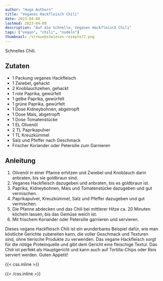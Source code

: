```yaml
---
author: "Hugo Authors"
title: "Veganes Hackfleisch Chili"
date: 2023-04-08
lastmod: 2023-04-09
description: "Auf die Schnelle, Veganes Hackfleisch Chili"
tags: ["vegan", "chili", "nudeln"]
thumbnail: /streuobstwiesen-rezepte/7.png
---
```


Schnelles Chili.

## Zutaten

- 1 Packung veganes Hackfleisch
- 1 Zwiebel, gehackt
- 2 Knoblauchzehen, gehackt
- 1 rote Paprika, gewürfelt
- 1 gelbe Paprika, gewürfelt
- 1 grüne Paprika, gewürfelt
- 1 Dose Kidneybohnen, abgetropft
- 1 Dose Mais, abgetropft
- 1 Dose Tomatenstücke
- 1 EL Olivenöl
- 2 TL Paprikapulver
- 1 TL Kreuzkümmel
- Salz und Pfeffer nach Geschmack
- Frischer Koriander oder Petersilie zum Garnieren

## Anleitung

1. Olivenöl in einer Pfanne erhitzen und Zwiebel und Knoblauch darin anbraten, bis sie goldbraun sind.
2. Veganes Hackfleisch dazugeben und anbraten, bis es goldbraun ist.
3. Paprika, Kidneybohnen, Mais und Tomatenstücke dazugeben und gut vermischen.
4. Paprikapulver, Kreuzkümmel, Salz und Pfeffer dazugeben und gut vermischen.
5. Die Pfanne abdecken und das Chili bei mittlerer Hitze ca. 20 Minuten köcheln lassen, bis das Gemüse weich ist.
6. Mit frischem Koriander oder Petersilie garnieren und servieren.

Dieses vegane Hackfleisch Chili ist ein wunderbares Beispiel dafür, wie man köstliche Gerichte zubereiten kann, die voller Geschmack und Texturen sind, ohne tierische Produkte zu verwenden. Das vegane Hackfleisch sorgt für die nötige Proteinquelle und gibt dem Gericht eine fleischige Textur. Das Chili ist perfekt als Hauptgericht und kann auch auf Tortilla-Chips oder Reis serviert werden. Guten Appetit!

{{< css.inline >}}

<style>
.canon { background: white; width: 100%; height: auto; }
</style>

{{< /css.inline >}}
